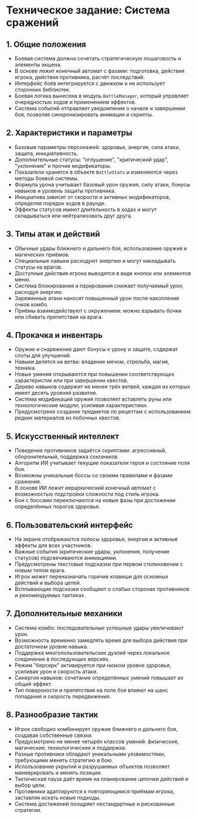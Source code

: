# Техническое задание: Система сражений

## 1. Общие положения
- Боевая система должна сочетать стратегическую пошаговость и элементы экшена.
- В основе лежит конечный автомат с фазами: подготовка, действия игрока, действия противника, расчёт последствий.
- Интерфейс боёв интегрируется с движком и не использует сторонних библиотек.
- Боевая логика вынесена в модуль `BattleManager`, который управляет очередностью ходов и применением эффектов.
- Система событий отправляет уведомления о начале и завершении боя, позволяя синхронизировать анимации и скрипты.

## 2. Характеристики и параметры
- Базовые параметры персонажей: здоровье, энергия, сила атаки, защита, инициативность.
- Дополнительные статусы: "оглушение", "критический удар", "уклонение" и прочие модификаторы.
- Показатели хранятся в объекте `BattleStats` и изменяются через методы боевой системы.
- Формула урона учитывает базовый урон оружия, силу атаки, бонусы навыков и уровень защиты противника.
- Инициатива зависит от скорости и активных модификаторов, определяя порядок ходов в раунде.
- Эффекты статусов имеют длительность в ходах и могут складываться или нейтрализовать друг друга.

## 3. Типы атак и действий
- Обычные удары ближнего и дальнего боя, использование оружия и магических приёмов.
- Специальные навыки расходуют энергию и могут накладывать статусы на врагов.
- Доступные действия игрока выводятся в виде кнопок или элементов меню.
- Система блокирования и парирования снижает получаемый урон, расходуя энергию.
- Заряженные атаки наносят повышенный урон после накопления очков комбо.
- Приёмы взаимодействуют с окружением: можно взрывать бочки или сбивать препятствия на врага.

## 4. Прокачка и инвентарь
- Оружие и снаряжение дают бонусы к урону и защите, содержат слоты для улучшений.
- Навыки делятся на ветви: владение мечом, стрельба, магия, техника.
- Новые умения открываются при повышении соответствующих характеристик или при завершении квестов.
- Дерево навыков содержит не менее трёх ветвей, каждая из которых имеет десять уровней развития.
- Система модификаций оружия позволяет вставлять руны или технологические модули, усиливая характеристики.
- Предусмотрено создание предметов по рецептам с использованием редких материалов из побочных квестов.

## 5. Искусственный интеллект
- Поведение противников задаётся скриптами: агрессивный, оборонительный, поддержка союзников.
- Алгоритм ИИ учитывает текущие показатели героя и состояние поля боя.
- Возможны уникальные боссы со своими правилами и фазами сражения.
- В основе ИИ лежит иерархический конечный автомат с возможностью подстройки сложности под стиль игрока.
- Бои с боссами переключаются на новые фазы при достижении определённых порогов здоровья.

## 6. Пользовательский интерфейс
- На экране отображаются полосы здоровья, энергии и активные эффекты для всех участников.
- Важные события (критические удары, уклонения, получение статусов) подсвечиваются анимациями.
- Предусмотрены текстовые подсказки при первом столкновении с новым типом врага.
- Игрок может переназначать горячие клавиши для основных действий и выбора целей.
- Всплывающие подсказки сообщают о слабых сторонах противников и рекомендуемых тактиках.

## 7. Дополнительные механики
- Система комбо: последовательные успешные удары увеличивают урон.
- Возможность временно замедлять время для выбора действия при достаточном уровне навыка.
- Поддержка многопользовательских дуэлей через локальное соединение в последующих версиях.
- Режим "берсерк" активируется при низком уровне здоровья, усиливая урон и скорость атаки.
- Синергия навыков: сочетание определённых умений повышает их общий эффект.
- Тип поверхности и препятствия на поле боя влияют на шанс попадания и скорость передвижения.

## 8. Разнообразие тактик
- Игрок свободно комбинирует оружие ближнего и дальнего боя, создавая собственные связки.
- Предусмотрено не менее четырёх классов умений: физические, магические, технологические и поддержка.
- Разные противники обладают уникальными уязвимостями, требующими менять стратегию в бою.
- Использование укрытий и разрушаемых объектов позволяет маневрировать и менять позиции.
- Тактическая пауза даёт время на планирование цепочки действий и выбор цели.
- Противники адаптируются к повторяющимся приёмам игрока, заставляя искать новые подходы.
- Система достижений поощряет нестандартные и рискованные стратегии.


